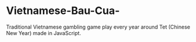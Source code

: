 # Vietnamese-Bau-Cua-
Traditional Vietnamese gambling game play every year around Tet (Chinese New Year) made in JavaScript.
